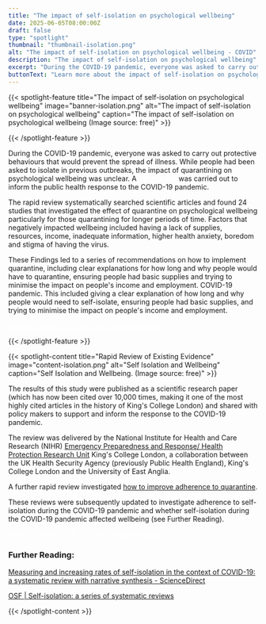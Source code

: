```yaml
---
title: "The impact of self-isolation on psychological wellbeing"
date: 2025-06-05T08:00:00Z
draft: false
type: "spotlight"
thumbnail: "thumbnail-isolation.png"
alt: "The impact of self-isolation on psychological wellbeing - COVID"
description: "The impact of self-isolation on psychological wellbeing"
excerpt: "During the COVID-19 pandemic, everyone was asked to carry out protective behaviours that would prevent the spread of illness. While people had been asked to isolate in previous outbreaks, the impact of quarantining on psychological wellbeing was unclear. A rapid review was carried out to inform the public health response to the COVID-19 pandemic."
buttonText: "Learn more about the impact of self-isolation on psychological wellbeing"
---
```


{{< spotlight-feature title="The impact of self-isolation on psychological wellbeing" image="banner-isolation.png" alt="The impact of self-isolation on psychological wellbeing" caption="The impact of self-isolation on psychological wellbeing (Image source: free)" >}}

{{< /spotlight-feature >}}
<p>During the COVID-19 pandemic, everyone was asked to carry out protective behaviours that would prevent the spread of illness.  While people had been asked to isolate in previous outbreaks, the impact of quarantining on psychological wellbeing was unclear.  A <a style="color:white;" href="https://www.thelancet.com/journals/lancet/article/PIIS0140-6736(20)30460-8/fulltext#:~:text=Most%20reviewed%20studies%20reported%20negative,%2C%20financial%20loss%2C%20and%20stigma" target="_blank">rapid review</a>was carried out to inform the public health response to the COVID-19 pandemic.</p>

<p>The rapid review systematically searched scientific articles and found 24 studies that investigated the effect of quarantine on psychological wellbeing particularly for those quarantining for longer periods of time. Factors that negatively impacted wellbeing included having a lack of supplies, resources, income, inadequate information, higher health anxiety, boredom and stigma of having the virus.</p>

<p>These Findings led to a series of recommendations on how to implement quarantine, including clear explanations for how long and why people would have to quarantine, ensuring people had basic supplies and trying to minimise the impact on people's income and employment.
COVID-19 pandemic.  This included giving a clear explanation of how long and why people would need to self-isolate, ensuring people had basic supplies, and trying to minimise the impact on people's income and employment.</p>
<p><a style="color:white;" href="https://researchportal.ukhsa.gov.uk/en/persons/louise-smith-2/publications/" target="_blank">Author: Louise Smith; UKHSA Research Profile</a></p>
{{< /spotlight-feature >}}

{{< spotlight-content title="Rapid Review of Existing Evidence" image="content-isolation.png" alt="Self Isolation and Wellbeing" caption="Self Isolation and Wellbeing.  (Image source: free)" >}}

<p>The results of this study were published as a scientific research paper (which has now been cited over 10,000 times, making it one of the most highly cited articles in the history of King's College London) and shared with policy makers to support and inform the response to the COVID-19 pandemic.</p>
<p>The review was delivered by the National Institute for Health and Care Research (NIHR) <a href="https://epr.hpru.nihr.ac.uk/" target="_blank">Emergency Preparedness and Response/ Health Protection Research Unit</a> King's College London</a>, a collaboration between the UK Health Security Agency (previously Public Health England), King's College London and the University of East Anglia.</P>
<p>A further rapid review investigated <a href="https://pubmed.ncbi.nlm.nih.gov/32334182/" target="_blank">how to improve adherence to quarantine</a>.</p>
<p>These reviews were subsequently updated to investigate adherence to self-isolation during the COVID-19 pandemic and whether self-isolation during the COVID-19 pandemic affected wellbeing (see Further Reading).</p>
<p><a style="color:white;" href="https://researchportal.ukhsa.gov.uk/en/persons/louise-smith-2/publications/"> Author: Louise Smith; UKHSA Research Profile</a></p>
<h3 class="red d-none d-lg-block">Further Reading:</h3>
<p><a href="https://www.sciencedirect.com/science/article/pii/S0033350624002269" target="_blank">Measuring and increasing rates of self-isolation in the context of COVID-19: a systematic review with narrative synthesis - ScienceDirect</a></p>
<p><a href="https://osf.io/24rz3/" target="_blank">OSF | Self-isolation: a series of systematic reviews</a></p>

{{< /spotlight-content >}}

